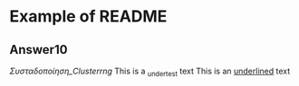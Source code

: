 # Example of README
## Answer10
*Συσταδοποίηση_Clusterrng*
This is a <sub>undertest</sub> text
This is an <ins>underlined</ins> text
